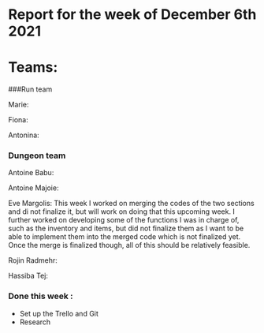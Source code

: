 #  Report for the week of December 6th 2021


# Teams:

###Run team




Marie:


Fiona: 


Antonina: 





### Dungeon team

Antoine Babu:



Antoine Majoie:



Eve Margolis: This week I worked on merging the codes of the two sections and di not finalize it, but will work on doing that this upcoming week. I further worked on developing some of the functions I was in charge of, such as the inventory and items, but did not finalize them as I want to be able to implement them into the merged code which is not finalized yet. Once the merge is finalized though, all of this should be relatively feasible.



Rojin Radmehr:



Hassiba Tej:


### Done this week :
- Set up the Trello and Git
- Research 
  


